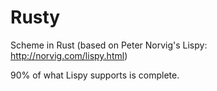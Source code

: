 Rusty
=====

Scheme in Rust (based on Peter Norvig's Lispy: http://norvig.com/lispy.html)

90% of what Lispy supports is complete.
